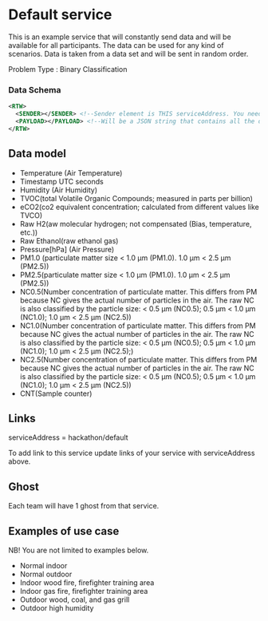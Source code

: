 # Default service

This is an example service that will constantly send data and will be available for all participants. The data can be used for any kind of scenarios. Data is taken from a data set and will be sent in random order.

Problem Type : Binary Classification

### Data Schema

```xml
<RTW>
  <SENDER></SENDER> <!--Sender element is THIS serviceAddress. You need to know where data comming from-->
  <PAYLOAD></PAYLOAD> <!--Will be a JSON string that contains all the data from data model below-->
</RTW>
```

## Data model

  - Temperature (Air Temperature)
  - Timestamp UTC seconds
  - Humidity (Air Humidity)
  - TVOC(total Volatile Organic Compounds; measured in parts per billion)
  - eCO2(co2 equivalent concentration; calculated from different values like TVCO)
  - Raw H2(aw molecular hydrogen; not compensated (Bias, temperature, etc.))
  - Raw Ethanol(raw ethanol gas)
  - Pressure[hPa] (Air Pressure)
  - PM1.0 (particulate matter size < 1.0 µm (PM1.0). 1.0 µm < 2.5 µm (PM2.5))
  - PM2.5(particulate matter size < 1.0 µm (PM1.0). 1.0 µm < 2.5 µm (PM2.5))
  - NC0.5(Number concentration of particulate matter. This differs from PM because NC gives the actual number of particles in the air. The raw NC is also classified by the particle size: < 0.5 µm (NC0.5); 0.5 µm < 1.0 µm (NC1.0); 1.0 µm < 2.5 µm (NC2.5))
  - NC1.0(Number concentration of particulate matter. This differs from PM because NC gives the actual number of particles in the air. The raw NC is also classified by the particle size: < 0.5 µm (NC0.5); 0.5 µm < 1.0 µm (NC1.0); 1.0 µm < 2.5 µm (NC2.5);)
  - NC2.5(Number concentration of particulate matter. This differs from PM because NC gives the actual number of particles in the air. The raw NC is also classified by the particle size: < 0.5 µm (NC0.5); 0.5 µm < 1.0 µm (NC1.0); 1.0 µm < 2.5 µm (NC2.5))
  - CNT(Sample counter)

## Links

serviceAddress = hackathon/default

To add link to this service update links of your service with serviceAddress above.

## Ghost

Each team will have 1 ghost from that service.
  
## Examples of use case

NB! You are not limited to examples below.

  - Normal indoor
  - Normal outdoor
  - Indoor wood fire, firefighter training area
  - Indoor gas fire, firefighter training area
  - Outdoor wood, coal, and gas grill
  - Outdoor high humidity
